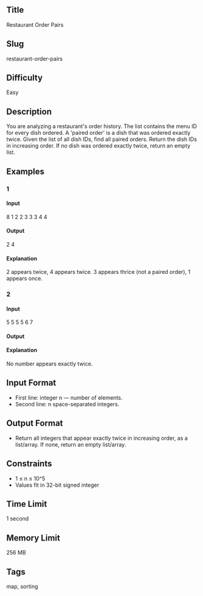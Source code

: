 ## Title

Restaurant Order Pairs

## Slug

restaurant-order-pairs

## Difficulty

Easy

## Description

You are analyzing a restaurant's order history. The list contains the menu ID for every dish ordered. A 'paired order' is a dish that was ordered exactly twice. Given the list of all dish IDs, find all paired orders. Return the dish IDs in increasing order. If no dish was ordered exactly twice, return an empty list.

## Examples

### 1
#### Input
8
1 2 2 3 3 3 4 4

#### Output
2 4

#### Explanation
2 appears twice, 4 appears twice. 3 appears thrice (not a paired order), 1 appears once.

### 2
#### Input
5
5 5 5 6 7

#### Output


#### Explanation
No number appears exactly twice.

## Input Format
- First line: integer n — number of elements.
- Second line: n space-separated integers.

## Output Format
- Return all integers that appear exactly twice in increasing order, as a list/array. If none, return an empty list/array.

## Constraints
- 1 ≤ n ≤ 10^5
- Values fit in 32-bit signed integer

## Time Limit
1 second

## Memory Limit
256 MB

## Tags 
map, sorting
